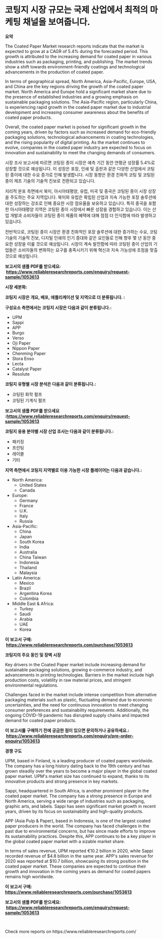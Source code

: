 <p><h1>코팅지 시장 규모는 국제 산업에서 최적의 마케팅 채널을 보여줍니다.</h1></p><p><strong>요약</strong></p>
<p><p>The Coated Paper Market research reports indicate that the market is expected to grow at a CAGR of 5.4% during the forecasted period. This growth is attributed to the increasing demand for coated paper in various industries such as packaging, printing, and publishing. The market trends show a shift towards environment-friendly coatings and technological advancements in the production of coated paper.</p><p>In terms of geographical spread, North America, Asia-Pacific, Europe, USA, and China are the key regions driving the growth of the coated paper market. North America and Europe hold a significant market share due to the presence of established industries and a growing emphasis on sustainable packaging solutions. The Asia-Pacific region, particularly China, is experiencing rapid growth in the coated paper market due to industrial development and increasing consumer awareness about the benefits of coated paper products.</p><p>Overall, the coated paper market is poised for significant growth in the coming years, driven by factors such as increased demand for eco-friendly packaging solutions, technological advancements in coating technologies, and the rising popularity of digital printing. As the market continues to evolve, companies in the coated paper industry are expected to focus on innovation and sustainability to meet the changing demands of consumers.</p><p>시장 조사 보고서에 따르면 코팅된 종이 시장은 예측 기간 동안 연평균 성장률 5.4%로 성장할 것으로 예상됩니다. 이 성장은 포장, 인쇄 및 출판과 같은 다양한 산업에서 코팅된 종이에 대한 수요 증가로 인해 발생합니다. 시장 동향은 환경 친화적 코팅 및 코팅된 종이 제조 기술의 기술적 진보로 전환되고 있습니다.</p><p>지리적 분포 측면에서 북미, 아시아태평양, 유럽, 미국 및 중국은 코팅된 종이 시장 성장을 주도하는 주요 지역입니다. 북미와 유럽은 확립된 산업과 지속 가능한 포장 솔루션에 대한 성장하는 강조로 인해 중요한 시장 점유율을 보유하고 있습니다. 특히 중국을 포함한 아시아태평양 지역은 코팅된 종이 시장에서 빠른 성장을 경험하고 있습니다. 이는 산업 개발과 소비자들이 코팅된 종이 제품의 혜택에 대해 점점 더 인식함에 따라 발생하고 있습니다.</p><p>전반적으로, 코팅된 종이 시장은 환경 친화적인 포장 솔루션에 대한 증가하는 수요, 코팅 기술의 기술적 진보, 디지털 인쇄의 인기 증대와 같은 요인들로 인해 향후 몇 년 동안 중요한 성장을 이룰 것으로 예상됩니다. 시장이 계속 발전함에 따라 코팅된 종이 산업의 기업들은 소비자들의 변화하는 요구를 충족시키기 위해 혁신과 지속 가능성에 초점을 맞출 것으로 예상됩니다.</p></p>
<p><strong>보고서의 샘플 PDF를 받으세요: &nbsp;<a href="https://www.reliableresearchreports.com/enquiry/request-sample/1053613">https://www.reliableresearchreports.com/enquiry/request-sample/1053613</a></strong></p>
<p><strong>시장 세분화:</strong></p>
<p><strong> 코팅지 시장은 개요, 배포, 애플리케이션 및 지역으로 더 분류됩니다. :</strong></p>
<p><strong>구성요소 측면에서는 코팅지 시장은 다음과 같이 분류됩니다.:</strong></p>
<p><ul><li>UPM</li><li>Sappi</li><li>APP</li><li>Burgo</li><li>Verso</li><li>Oji Paper</li><li>Nippon Paper</li><li>Chenming Paper</li><li>Stora Enso</li><li>Lecta</li><li>Catalyst Paper</li><li>Resolute</li></ul></p>
<p><strong> 코팅지 유형별 시장 분석은 다음과 같이 분류됩니다.:</strong></p>
<p><ul><li>코팅된 화학 펄프</li><li>코팅된 기계식 펄프</li></ul></p>
<p><strong>보고서의 샘플 PDF를 받으세요 :<a href="https://www.reliableresearchreports.com/enquiry/request-sample/1053613">https://www.reliableresearchreports.com/enquiry/request-sample/1053613</a></strong></p>
<p><strong> 코팅지 응용 분야별 시장 산업 조사는 다음과 같이 분류됩니다.:</strong></p>
<p><ul><li>패키징</li><li>프린팅</li><li>레이블</li><li>기타</li></ul></p>
<p><strong>지역 측면에서 코팅지 지역별로 이용 가능한 시장 플레이어는 다음과 같습니다.:</strong></p>
<p><ul>
    <li>
        North America:
        <ul>
            <li>United States</li>
            <li>Canada</li>
        </ul>
    </li>
    <li>
        Europe:
        <ul>
            <li>Germany</li>
            <li>France</li>
            <li>U.K.</li>
            <li>Italy</li>
            <li>Russia</li>
        </ul>
    </li>
    <li>
        Asia-Pacific:
        <ul>
            <li>China</li>
            <li>Japan</li>
            <li>South Korea</li>
            <li>India</li>
            <li>Australia</li>
            <li>China Taiwan</li>
            <li>Indonesia</li>
            <li>Thailand</li>
            <li>Malaysia</li>
        </ul>
    </li>
    <li>
        Latin America:
        <ul>
            <li>Mexico</li>
            <li>Brazil</li>
            <li>Argentina Korea</li>
            <li>Colombia</li>
        </ul>
    </li>
    <li>
        Middle East & Africa:
        <ul>
            <li>Turkey</li>
            <li>Saudi</li>
            <li>Arabia</li>
            <li>UAE</li>
            <li>Korea</li>
        </ul>
    </li>
    </ul></p>
<p><strong>이 보고서 구매: &nbsp;<a href="https://www.reliableresearchreports.com/purchase/1053613">https://www.reliableresearchreports.com/purchase/1053613</a></strong></p>
<p><strong>코팅지의 주요 동인 및 장벽 시장</strong></p>
<p><p>Key drivers in the Coated Paper market include increasing demand for sustainable packaging solutions, growing e-commerce industry, and advancements in printing technologies. Barriers in the market include high production costs, volatility in raw material prices, and stringent environmental regulations.</p><p>Challenges faced in the market include intense competition from alternative packaging materials such as plastic, fluctuating demand due to economic uncertainties, and the need for continuous innovation to meet changing consumer preferences and sustainability requirements. Additionally, the ongoing COVID-19 pandemic has disrupted supply chains and impacted demand for coated paper products.</p></p>
<p><strong>이 보고서를 구매하기 전에 궁금한 점이 있으면 문의하거나 공유하세요.: &nbsp;<a href="https://www.reliableresearchreports.com/enquiry/pre-order-enquiry/1053613">https://www.reliableresearchreports.com/enquiry/pre-order-enquiry/1053613</a></strong></p>
<p><strong>경쟁 구도</strong></p>
<p><p>UPM, based in Finland, is a leading producer of coated papers worldwide. The company has a long history dating back to the 19th century and has grown steadily over the years to become a major player in the global coated paper market. UPM's market size has continued to expand, thanks to its innovative products and strong presence in key markets.</p><p>Sappi, headquartered in South Africa, is another prominent player in the coated paper market. The company has a strong presence in Europe and North America, serving a wide range of industries such as packaging, graphic arts, and labels. Sappi has seen significant market growth in recent years, driven by its focus on sustainability and high-quality products.</p><p>APP (Asia Pulp & Paper), based in Indonesia, is one of the largest coated paper producers in the world. The company has faced challenges in the past due to environmental concerns, but has since made efforts to improve its sustainability practices. Despite this, APP continues to be a key player in the global coated paper market with a sizable market share.</p><p>In terms of sales revenue, UPM reported €10.2 billion in 2020, while Sappi recorded revenue of $4.8 billion in the same year. APP's sales revenue for 2020 was reported at $10.7 billion, showcasing its strong position in the coated paper market. These companies are expected to continue their growth and innovation in the coming years as demand for coated papers remains high worldwide.</p></p>
<p><strong>이 보고서 구매: &nbsp; <a href="https://www.reliableresearchreports.com/purchase/1053613">https://www.reliableresearchreports.com/purchase/1053613</a></strong></p>
<p><strong>보고서의 샘플 PDF를 받으세요: &nbsp;<a href="https://www.reliableresearchreports.com/enquiry/request-sample/1053613">https://www.reliableresearchreports.com/enquiry/request-sample/1053613</a></strong><strong></strong></p>
<p>&nbsp;</p>
<p>Check more reports on https://www.reliableresearchreports.com/</p>